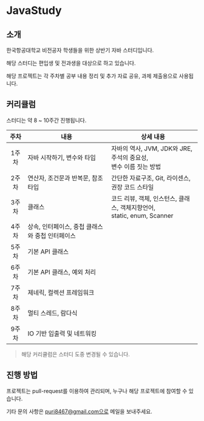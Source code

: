 # JavaStudy

## 소개

한국항공대학교 비전공자 학생들을 위한 상반기 자바 스터디입니다.

해당 스터디는 편입생 및 전과생을 대상으로 하고 있습니다.

해당 프로젝트는 각 주차별 공부 내용 정리 및 추가 자료 공유, 과제 제출용으로 사용됩니다.

## 커리큘럼
스터디는 약 8 ~ 10주간 진행됩니다.

| 주차 | 내용 | 상세 내용 |
|:---:|---|---|
| 1주 차 | 자바 시작하기, 변수와 타입 | 자바의 역사, JVM, JDK와 JRE, 주석의 중요성,<br/> 변수 이름 짓는 방법 |
| 2주 차 | 연산자, 조건문과 반복문, 참조 타입 | 간단한 자료구조, Git, 라이센스, 권장 코드 스타일 |
| 3주 차 | 클래스 | 코드 리뷰, 객체, 인스턴스, 클래스, 객체지향언어, <br/>static, enum, Scanner |
| 4주 차 | 상속, 인터페이스, 중첩 클래스와 중첩 인터페이스 |   |
| 5주 차 | 기본 API 클래스 |   |
| 6주 차 | 기본 API 클래스, 예외 처리 |   |
| 7주 차 | 제네릭, 컬렉션 프레임워크 |   |
| 8주 차 | 멀티 스레드, 람다식 |   |
| 9주 차 | IO 기반 입출력 및 네트워킹 |   |

> 해당 커리큘럼은 스터디 도중 변경될 수 있습니다.

## 진행 방법

프로젝트는 pull-request를 이용하여 관리되며, 누구나 해당 프로젝트에 참여할 수 있습니다.

기타 문의 사항은 puri8467@gmail.com으로 메일을 보내주세요.
